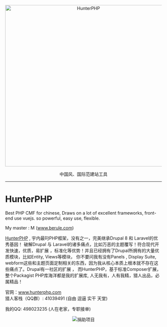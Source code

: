 <p align="center">
  <a href="http://www.hunterphp.com">
    <img src="http://hunterphp.com/theme/hunter/assets/images/logo-big.png" alt="HunterPHP" width="520">
  </a>
</p>
<p align="center">
  中国风、国际范建站工具
</p>

---

# HunterPHP
Best PHP CMF for chinese, Draws on a lot of excellent frameworks, front-end use vuejs.  so powerful, easy use,  flexible.

My master : M (www.berule.com)

<a href="http://www.hunterphp.com">HunterPHP</a> , 宇内最叼PHP框架，没有之一，完美继承Drupal 8 和 Laravel的优秀基因！ 破解Drupal 与 Laravel的诸多痛点，比如万恶的主题覆写！符合现代开发快速，优质，易扩展 ，标准化等优势！并且已经拥有了Drupal所拥有的大量优质模块，比如Entity, Views等模块， 你不要问我有没有Panels , Display Suite,
webform这些和主题页面定制相关的东西，因为我从核心本质上根本就不存在这些痛点了。Drupal有一社区的扩展 ， 而HunterPHP，基于标准Composer扩展，整个Packagist PHP库海洋都是我的扩展库, 人无我有，人有我精，猎人出品，必属精品！

官网：<a href="http://www.hunterphp.com">www.hunterphp.com</a>  
猎人客栈（QQ群）: 41039491  (自由 逗逼 实干 天堂)

我的QQ: 498023235 (人在老家，专职接单)


<p align="center">
  <img src="http://www.hunterphp.com/sites/upload/file/juanzhu_20181106122803.png" alt="捐助项目">
</p>
